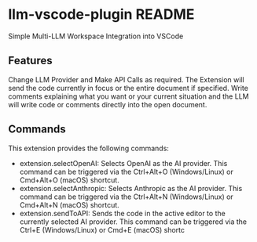 # llm-vscode-plugin README

Simple Multi-LLM Workspace Integration into VSCode

## Features

Change LLM Provider and Make API Calls as required.
The Extension will send the code currently in focus or the entire document if specified.
Write comments explaining what you want or your current situation and the LLM will write code or comments directly into the open document.

## Commands

This extension provides the following commands:

- extension.selectOpenAI: Selects OpenAI as the AI provider. This command can be triggered via the Ctrl+Alt+O (Windows/Linux) or Cmd+Alt+O (macOS) shortcut.
- extension.selectAnthropic: Selects Anthropic as the AI provider. This command can be triggered via the Ctrl+Alt+N (Windows/Linux) or Cmd+Alt+N (macOS) shortcut.
- extension.sendToAPI: Sends the code in the active editor to the currently selected AI provider. This command can be triggered via the Ctrl+E (Windows/Linux) or Cmd+E (macOS) shortc
